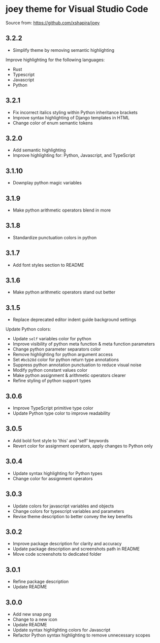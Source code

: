 # joey theme for Visual Studio Code

Source from: <https://github.com/xshapira/joey>

## 3.2.2

* Simplify theme by removing semantic highlighting

Improve highlighting for the following languages:

* Rust
* Typescript
* Javascript
* Python

## 3.2.1

* Fix incorrect italics styling within Python inheritance brackets
* Improve syntax highlighting of Django templates in HTML
* Change color of enum semantic tokens

## 3.2.0

* Add semantic highlighting
* Improve highlighting for: Python, Javascript, and TypeScript

## 3.1.10

* Downplay python magic variables

## 3.1.9

* Make python arithmetic operators blend in more

## 3.1.8

* Standardize punctuation colors in python

## 3.1.7

* Add font styles section to README

## 3.1.6

* Make python arithmetic operators stand out better

## 3.1.5

* Replace deprecated editor indent guide background settings

Update Python colors:

* Update `self` variables color for python
* Improve visibility of python meta function & meta function parameters
* Change python parameter separators color
* Remove highlighting for python argument access
* Set `#bcb28d` color for python return type annotations
* Suppress python annotation punctuation to reduce visual noise
* Modify python constant values color
* Make python assignment & arithmetic operators clearer
* Refine styling of python support types

## 3.0.6

* Improve TypeScript primitive type color
* Update Python type color to improve readability

## 3.0.5

* Add bold font style to 'this' and 'self' keywords
* Revert color for assignment operators, apply changes to Python only

## 3.0.4

* Update syntax highlighting for Python types
* Change color for assignment operators

## 3.0.3

* Update colors for javascript variables and objects
* Change colors for typescript variables and parameters
* Revise theme description to better convey the key benefits

## 3.0.2

* Improve package description for clarity and accuracy
* Update package description and screenshots path in README
* Move code screenshots to dedicated folder

## 3.0.1

* Refine package description
* Update README

## 3.0.0

* Add new snap png
* Change to a new icon
* Update README
* Update syntax highlighting colors for Javascript
* Refactor Python syntax highlighting to remove unnecessary scopes
